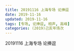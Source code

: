 ```yaml
---
title: 20191116 上海专场 论捧逗 
date: 2019-11-16
updated: 2019-11-16
tags: [专场, 论捧逗, 相声, 高峰]
categories: (2019)己亥年场次
---
```

20191116 上海专场 论捧逗